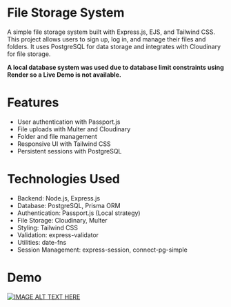 # File Storage System
A simple file storage system built with Express.js, EJS, and Tailwind CSS. This project allows users to sign up, log in, and manage their files and folders. It uses PostgreSQL for data storage and integrates with Cloudinary for file storage.

**A local database system was used due to database limit constraints using Render so a Live Demo is not available.**

# Features
- User authentication with Passport.js
- File uploads with Multer and Cloudinary
- Folder and file management
- Responsive UI with Tailwind CSS
- Persistent sessions with PostgreSQL

# Technologies Used
- Backend: Node.js, Express.js
- Database: PostgreSQL, Prisma ORM
- Authentication: Passport.js (Local strategy)
- File Storage: Cloudinary, Multer
- Styling: Tailwind CSS
- Validation: express-validator
- Utilities: date-fns
- Session Management: express-session, connect-pg-simple

# Demo
[![IMAGE ALT TEXT HERE](https://img.youtube.com/vi/TwBSIIe6bDs/0.jpg)](https://www.youtube.com/watch?v=TwBSIIe6bDs)

